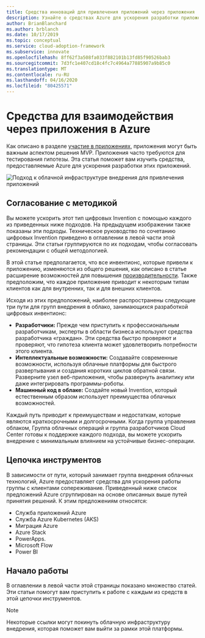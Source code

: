 ```yaml
---
title: Средства инноваций для привлечения приложений через приложения
description: Узнайте о средствах Azure для ускорения разработки приложений, соответствующих методологии инноваций в облачной инфраструктуре внедрения.
author: BrianBlanchard
ms.author: brblanch
ms.date: 10/17/2019
ms.topic: conceptual
ms.service: cloud-adoption-framework
ms.subservice: innovate
ms.openlocfilehash: 8ff62f3a508fa033f882101b13fd85f90526bab3
ms.sourcegitcommit: 7d3fc1e407cd18c4fc7c4964a77885907a9b85c0
ms.translationtype: MT
ms.contentlocale: ru-RU
ms.lasthandoff: 04/16/2020
ms.locfileid: "80425571"
---
```

# <a name="tools-to-engage-via-apps-in-azure"></a>Средства для взаимодействия через приложения в Azure

Как описано в разделе [участие в приложениях](../considerations/apps.md), приложения могут быть важным аспектом решения MVP. Приложения часто требуются для тестирования гипотезы. Эта статья поможет вам изучить средства, предоставляемые Azure для ускорения разработки этих приложений.

![Подход к облачной инфраструктуре внедрения для привлечения приложений](../../_images/innovate/engage-via-apps.png)

## <a name="alignment-to-the-methodology"></a>Согласование с методикой

Вы можете ускорить этот тип цифровых Invention с помощью каждого из приведенных ниже подходов. На предыдущем изображении также показаны эти подходы. Техническое руководство по сочетанию цифровых Invention приведено в оглавлении в левой части этой страницы. Эти статьи группируются по их подходам, чтобы согласовать рекомендации с общей методологией.

В этой статье предполагается, что все инвентионс, которые привели к приложению, изменяются из общего решения, как описано в статье расширение возможностей для повышения [производительности](./ci-cd.md). Также предположим, что каждое приложение приводит к некоторым типам клиентов как для внутренних, так и для внешних клиентов.

Исходя из этих предположений, наиболее распространены следующие три пути для групп внедрения в облако, занимающихся разработкой цифровых инвентионс:

- **Разработчики:** Прежде чем приступить к профессиональным разработчикам, эксперты в области бизнеса используют средства разработчика «граждан». Эти средства быстро проверяют и проверяют, что гипотеза клиента может удовлетворить потребности этого клиента.
- **Интеллектуальные возможности:** Создавайте современные возможности, используя облачные платформы для быстрого развертывания и создания коротких циклов обратной связи. Разверните узел веб-приложения, чтобы развернуть аналитику или даже интегрировать программы-роботы.
- **Машинный код в облаке:** Создайте новый Invention, который естественным образом использует преимущества облачных возможностей.

Каждый путь приводит к преимуществам и недостаткам, которые являются краткосрочными и долгосрочными. Когда группа управления облаком, Группа облачных операций и группа разработчиков Cloud Center готовы к поддержке каждого подхода, вы можете ускорить внедрение с минимальным влиянием на устойчивые бизнес-операции.

## <a name="toolchain"></a>Цепочка инструментов

В зависимости от пути, который занимает группа внедрения облачных технологий, Azure предоставляет средства для ускорения работы группы с клиентами сопереживание. Приведенный ниже список предложений Azure сгруппирован на основе описанных выше путей принятия решений. К этим предложениям относятся:

- Служба приложений Azure
- Служба Azure Kubernetes (AKS)
- Миграция Azure
- Azure Stack
- PowerApps.
- Microsoft Flow
- Power BI

## <a name="get-started"></a>Начало работы

В оглавлении в левой части этой страницы показано множество статей. Эти статьи помогут вам приступить к работе с каждым из средств в этой цепочки инструментов.

> [!NOTE]
> Некоторые ссылки могут покинуть облачную инфраструктуру внедрения, которая поможет вам выйти за рамки этой платформы.
